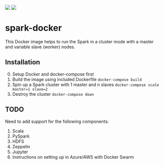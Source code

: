 [![](https://images.microbadger.com/badges/image/kz85/spark-docker.svg)](https://microbadger.com/images/kz85/spark-docker "Get your own image badge on microbadger.com") [![](https://images.microbadger.com/badges/version/kz85/spark-docker.svg)](https://microbadger.com/images/kz85/spark-docker "Get your own version badge on microbadger.com")

# spark-docker
This Docker image helps to run the Spark in a cluster mode with a master and variable slave (worker) nodes.

## Installation
0. Setup Docker and docker-compose first
1. Build the image using included Dockerfile ```docker-compose build```
2. Spin up a Spark cluster with 1 master and n slaves ```docker-compose scale master=1 slave=2```
3. Destroy the cluster ```docker-compose down```

## TODO
Need to add support for the following components:
1. Scala
2. PySpark
3. HDFS
4. Zeppelin
5. Jupyter
6. Instructions on setting up in Azure/AWS with Docker Swarm